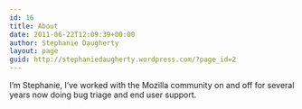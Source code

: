 ```yaml
---
id: 16
title: About
date: 2011-06-22T12:09:39+00:00
author: Stephanie Daugherty
layout: page
guid: http://stephaniedaugherty.wordpress.com/?page_id=2
---
```

I&#8217;m Stephanie, I&#8217;ve worked with the Mozilla community on and off for several years now doing bug triage and end user support.

&nbsp;